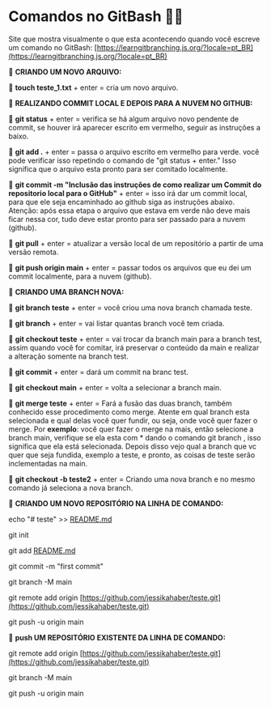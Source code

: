 # Comandos no GitBash 👩‍💻

Site que mostra visualmente o que esta acontecendo quando você escreve um comando no GitBash: [https://learngitbranching.js.org/?locale=pt_BR](https://learngitbranching.js.org/?locale=pt_BR)

🔵 **CRIANDO UM NOVO ARQUIVO:** 

🔺 **touch teste_1.txt** + enter = cria um novo arquivo.

🔵 **REALIZANDO COMMIT LOCAL E DEPOIS PARA A NUVEM NO GITHUB:**

🔺 **git status** + enter = verifica se há algum arquivo novo pendente de commit, se houver irá aparecer escrito em vermelho, seguir as instruções a baixo.

🔺 **git add .** + enter = passa o arquivo escrito em vermelho para verde. você pode  verificar isso repetindo o comando de "git status + enter." Isso significa que o arquivo esta pronto para ser comitado localmente.

🔺 **git commit -m "Inclusão das instruções de como realizar um Commit do repositorio local para o GitHub"** + enter = isso irá dar um commit local, para que ele seja encaminhado ao github siga as instruções abaixo. Atenção: após essa etapa o arquivo que estava em verde não deve mais ficar
nessa cor, tudo deve estar pronto para ser passado para a nuvem (github).

🔺 **git pull** + enter = atualizar a versão local de um repositório a partir de uma versão remota.

🔺 **git push origin main** + enter = passar todos os arquivos que eu dei um commit localmente, para a nuvem (github).

🔵 **CRIANDO UMA BRANCH NOVA:**

🔺 **git  branch teste** + enter = você criou uma nova branch chamada teste.

🔺 **git branch** + enter = vai listar quantas branch você tem criada.

🔺 **git checkout teste** + enter = vai trocar da branch main para a branch test, assim quando você for comitar, irá preservar o conteúdo da main e realizar a alteração somente na branch test.

🔺 **git commit** + enter = dará um commit na branc test.

🔺 **git checkout main** + enter = volta a selecionar a branch main.

🔺 **git merge teste** + enter = Fará a fusão das duas branch, também conhecido esse procedimento como merge. Atente em qual branch esta selecionada e qual delas você quer fundir, ou seja, onde você quer fazer o merge. Por **exemplo**: você quer fazer o merge na mais, então selecione a branch main, verifique se ela esta com * dando o comando git branch , isso significa que ela está selecionada. Depois disso vejo qual a branch que vc quer que seja fundida, exemplo a teste, e pronto, as coisas de teste serão inclementadas na main.

🔺 **git checkout -b teste2** + enter = Criando uma nova branch e no mesmo comando já seleciona a nova branch.

🔵 **CRIANDO UM NOVO REPOSITÓRIO NA LINHA DE COMANDO:**

echo "# teste" >> [README.md](http://readme.md/)

git init

git add [README.md](http://readme.md/)

git commit -m "first commit"

git branch -M main

git remote add origin [https://github.com/jessikahaber/teste.git](https://github.com/jessikahaber/teste.git)

git push -u origin main

🔵 **push UM REPOSITÓRIO EXISTENTE DA LINHA DE COMANDO:**

git remote add origin [https://github.com/jessikahaber/teste.git](https://github.com/jessikahaber/teste.git)

git branch -M main

git push -u origin main